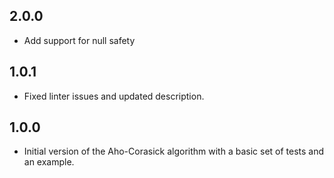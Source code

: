 ## 2.0.0

 - Add support for null safety

## 1.0.1

- Fixed linter issues and updated description.

## 1.0.0

- Initial version of the Aho-Corasick algorithm with a basic
  set of tests and an example.
